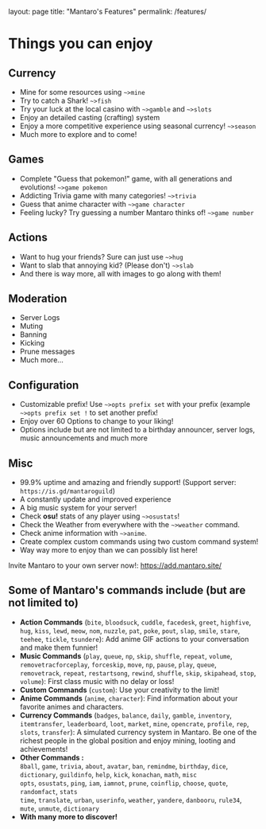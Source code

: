 layout: page
title: "Mantaro's Features"
permalink: /features/

# Things you can enjoy

## Currency

*   Mine for some resources using `~>mine`
*   Try to catch a Shark! `~>fish`
*   Try your luck at the local casino with `~>gamble` and `~>slots`
*   Enjoy an detailed casting (crafting) system
*   Enjoy a more competitive experience using seasonal currency! `~>season`
*   Much more to explore and to come!

## Games

*   Complete "Guess that pokemon!" game, with all generations and evolutions! `~>game pokemon`
*   Addicting Trivia game with many categories! `~>trivia`
*   Guess that anime character with `~>game character`
*   Feeling lucky? Try guessing a number Mantaro thinks of! `~>game number`

## Actions

*   Want to hug your friends? Sure can just use `~>hug`
*   Want to slab that annoying kid? (Please don't) `~>slab`
*   And there is way more, all with images to go along with them!

## Moderation

*   Server Logs
*   Muting
*   Banning
*   Kicking
*   Prune messages
*   Much more...

## Configuration

*   Customizable prefix! Use `~>opts prefix set` with your prefix (example `~>opts prefix set !` to set another prefix!
*   Enjoy over 60 Options to change to your liking!
*   Options include but are not limited to a birthday announcer, server logs, music announcements and much more

## Misc
*   99.9% uptime and amazing and friendly support! (Support server: `https://is.gd/mantaroguild`)
*   A constantly update and improved experience
*   A big music system for your server!
*   Check **osu!** stats of any player using `~>osustats`!
*   Check the Weather from everywhere with the `~>weather` command.
*   Check anime information with `~>anime`.
*   Create complex custom commands using two custom command system!
*   Way way more to enjoy than we can possibly list here!

Invite Mantaro to your own server now!: https://add.mantaro.site/

## Some of Mantaro's commands include (but are not limited to)

*   **Action Commands** (`bite`, `bloodsuck`, `cuddle`, `facedesk`, `greet`, `highfive`, `hug`, `kiss`, `lewd`, `meow`, `nom`, `nuzzle`, `pat`, `poke`, `pout`, `slap`, `smile`, `stare`, `teehee`, `tickle`, `tsundere`):
    Add anime GIF actions to your conversation and make them funnier!
*   **Music Commands** (`play`, `queue`, `np`, `skip`, `shuffle`, `repeat`, `volume`, `removetracforceplay`, `forceskip`, `move`, `np`, `pause`, `play`, `queue`, `removetrack`, `repeat`, `restartsong`, `rewind`, `shuffle`, `skip`, `skipahead`, `stop`, `volume`):
    First class music with no delay or loss!
*   **Custom Commands** (`custom`): 
    Use your creativity to the limit!
*   **Anime Commands** (`anime`, `character`): 
    Find information about your favorite animes and characters.
*   **Currency Commands** (`badges`, `balance`, `daily`, `gamble`, `inventory`, `itemtransfer`, `leaderboard`, `loot`, `market`, `mine`, `opencrate`, `profile`, `rep`, `slots`, `transfer`): 
    A simulated currency system in Mantaro. Be one of the richest people in the global position and enjoy mining, looting and achievements!
*   **Other Commands :**  
    `8ball`, `game`, `trivia`, `about`, `avatar`, `ban`, `remindme`, `birthday`, `dice`, 
    `dictionary`, `guildinfo`, `help`, `kick`, `konachan`, `math`, `misc`  
    `opts`, `osustats`, `ping`, `iam`, `iamnot`, `prune`, `coinflip`, `choose`, `quote`, `randomfact`, `stats`  
    `time`, `translate`, `urban`, `userinfo`, `weather`, `yandere`, `danbooru`, `rule34`, `mute`, `unmute`, `dictionary` 
*   **With many more to discover!**
